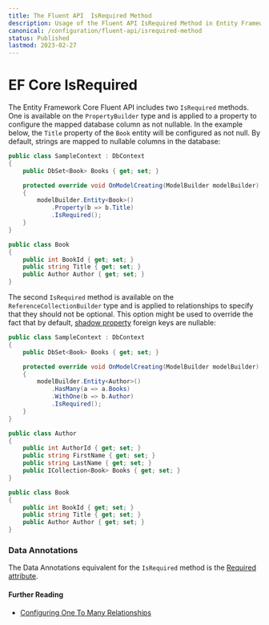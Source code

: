 ```yaml
---
title: The Fluent API  IsRequired Method
description: Usage of the Fluent API IsRequired Method in Entity Framework Core
canonical: /configuration/fluent-api/isrequired-method
status: Published
lastmod: 2023-02-27
---
```


# EF Core IsRequired

The Entity Framework Core Fluent API includes two `IsRequired` methods. One is available on the `PropertyBuilder` type and is applied to a property to configure the mapped database column as not nullable.  In the example below, the `Title` property of the `Book` entity will be configured as not null. By default, strings are mapped to nullable columns in the database:

```csharp
public class SampleContext : DbContext
{
    public DbSet<Book> Books { get; set; }

    protected override void OnModelCreating(ModelBuilder modelBuilder)
    {
        modelBuilder.Entity<Book>()
            .Property(b => b.Title)
            .IsRequired();
    }
}

public class Book
{
    public int BookId { get; set; }
    public string Title { get; set; }
    public Author Author { get; set; }
}
```

The second `IsRequired` method is available on the `ReferenceCollectionBuilder` type and is applied to relationships to specify that they should not be optional. This option might be used to override the fact that by default, [shadow property](/model/shadow-properties) foreign keys are nullable:
```csharp
public class SampleContext : DbContext
{
    public DbSet<Book> Books { get; set; }

    protected override void OnModelCreating(ModelBuilder modelBuilder)
    {
        modelBuilder.Entity<Author>()
            .HasMany(a => a.Books)
            .WithOne(b => b.Author)
            .IsRequired();
    }
}

public class Author
{
    public int AuthorId { get; set; }
    public string FirstName { get; set; }
    public string LastName { get; set; }
    public ICollection<Book> Books { get; set; }
}

public class Book
{
    public int BookId { get; set; }
    public string Title { get; set; }
    public Author Author { get; set; }
}
```




### Data Annotations
The Data Annotations equivalent for the `IsRequired` method is the [Required attribute](/configuration/data-annotation-attributes/required-attribute).

#### Further Reading
- [Configuring One To Many Relationships](/configuration/one-to-many-relationship-configuration#required-relationship)
